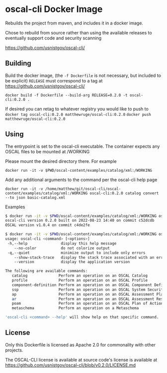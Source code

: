 # oscal-cli Docker Image

Rebuilds the project from maven, and includes it in a docker image.

Chose to rebuild from source rather than using the available releases to eventually support code and security scanning

https://github.com/usnistgov/oscal-cli/

## Building

Build the docker image, (the `-f Dockerfile` is not necessary, but included to be explicit)
`RELEASE` must correspond to a tag at https://github.com/usnistgov/oscal-cli/

`docker build -f Dockerfile --build-arg RELEASE=0.2.0 -t oscal-cli:0.2.0 .`

If desired you can retag to whatever registry you would like to push to
`docker tag oscal-cli:0.2.0 matthewruge/oscal-cli:0.2.0`
`docker push matthewruge/oscal-cli:0.2.0`

## Using

The entrypoint is set to the oscal-cli executable.  The container expects any OSCAL files to be mounted at /WORKING

Please mount the desired directory there.  For example 
```
docker run -it -v $PWD/oscal-content/examples/catalog/xml:/WORKING 
```

Add any additional arguments to the command per the oscal-cli help page

```
docker run -it -v /home/matthew/git/oscal-cli/oscal-content/examples/catalog/xml:/WORKING oscal-cli:0.2.0 catalog convert --to json basic-catalog.xml
```

Examples
```bash
$ docker run -it -v $PWD/oscal-content/examples/catalog/xml:/WORKING oscal-cli:0.2.0 --version
oscal-cli version 0.2.0 built on 2022-08-23 14:40 on commit c52dcdb
OSCAL version v1.0.4 on commit c4de2fe
```

```bash
$ docker run -it -v $PWD/oscal-content/examples/catalog/xml:/WORKING oscal-cli:0.2.0 --help
usage: oscal-cli <command> [<options>]
 -h,--help               display this help message
    --no-color           do not colorize output
 -q,--quiet              minimize output to include only errors
    --show-stack-trace   display the stack trace associated with an error
    --version            display the application version

The following are available commands:
   catalog              Perform an operation on an OSCAL Catalog
   profile              Perform an operation on an OSCAL Profile
   component-definition Perform an operation on an OSCAL Component Definition
   ssp                  Perform an operation on an OSCAL System Security Plan
   ap                   Perform an operation on an OSCAL Assessment Plan
   ar                   Perform an operation on an OSCAL Assessment Results
   poam                 Perform an operation on an OSCAL Plan of Actions and Milestones
   metaschema           Perform an operation on a Metaschema

'oscal-cli <command> --help' will show help on that specific command.
```

## License 

Only this Dockerfile is licensed as Apache 2.0 for commonality with other projects.  

The OSCAL-CLI license is available at source code's license is available at https://github.com/usnistgov/oscal-cli/blob/v0.2.0/LICENSE.md